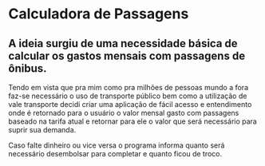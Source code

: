 # Calculadora de Passagens

## A ideia surgiu de uma necessidade básica de calcular os gastos mensais com passagens de ônibus.
Tendo em vista que pra mim como pra milhões de pessoas mundo a fora faz-se necessário o uso de transporte público bem como a utilização de vale transporte 
decidi criar uma aplicação de fácil acesso e entendimento onde é retornado para o usuário o valor mensal gasto com passagens baseado na tarifa atual
e retornar para ele o valor que será necessário para suprir sua demanda.

Caso falte dinheiro ou vice versa o programa informa quanto será necessário desembolsar para completar e quanto ficou de troco.
